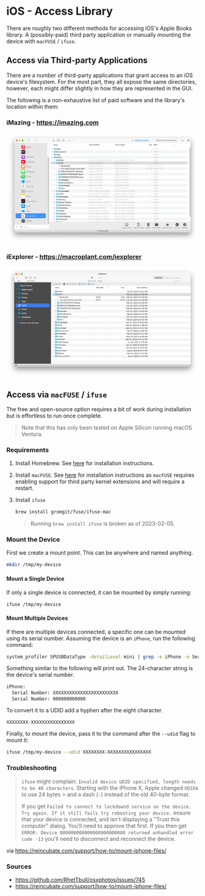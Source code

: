 # iOS - Access Library

There are roughly two different methods for accessing iOS's Apple Books library. A (possibly-paid)
third party application or manually mounting the device with `macFUSE` / `ifuse`.

## Access via Third-party Applications

There are a number of third-party applications that grant access to an iOS device's filesystem. For
the most part, they all expose the same directories, however, each might differ slightly in how they
are represented in the GUI.

The following is a non-exhaustive list of paid software and the library's location within them:

### iMazing - <https://imazing.com>

![iMazing Seenshot][screenshot-imazing]

### iExplorer - <https://macroplant.com/iexplorer>

![iExplorer Screenshot][screenshot-iexplorer]

## Access via `macFUSE` / `ifuse`

The free and open-source option requires a bit of work during installation but is effortless to run
once complete.

> <i class="fa fa-info-circle"></i> Note that this has only been tested on Apple Silicon running
> macOS Ventura.

### Requirements

1. Install Homebrew. See [here][homebrew] for installation instructions.

2. Install `macFUSE`. See [here][macfuse] for installation instructions as `macFUSE` requires
   enabling support for third party kernel extensions and will require a restart.

3. Install `ifuse`

   ```bash
   brew install gromgit/fuse/ifuse-mac
   ```

   > <i class="fa fa-info-circle"></i> Running `brew install ifuse` is broken as of 2023-02-05.

### Mount the Device

First we create a mount point. This can be anywhere and named anything.

```bash
mkdir /tmp/my-device
```

#### Mount a Single Device

If only a single device is connected, it can be mounted by simply running:

```bash
ifuse /tmp/my-device
```

#### Mount Multiple Devices

If there are multiple devices connected, a specific one can be mounted using its serial number.
Assuming the device is an `iPhone`, run the following command:

<!-- TODO: Verify this works with other devices too. -->

```bash
system_profiler SPUSBDataType -detailLevel mini | grep -e iPhone -e Serial
```

Something similar to the following will print out. The 24-character string is the device's serial
number.

```plaintext
iPhone:
  Serial Number: XXXXXXXXXXXXXXXXXXXXXXXX
  Serial Number: 000000000000
```

To convert it to a UDID add a hyphen after the eight character.

```plaintext
XXXXXXXX-XXXXXXXXXXXXXXXX
```

Finally, to mount the device, pass it to the command after the `--udid` flag to mount it:

```bash
ifuse /tmp/my-device --udid XXXXXXXX-XXXXXXXXXXXXXXXX
```

### Troubleshooting

> `ifuse` might complain: `Invalid device UDID specified, length needs to be 40 characters`.
> Starting with the iPhone X, Apple changed `UDID`s to use 24 bytes > and a dash (`-`) instead of
> the old 40-byte format.
>
> If you get `Failed to connect to lockdownd service on the device. Try again. If it still fails try
rebooting your device.` ensure that your device is connected, and isn't displaying a
> "Trust this computer" dialog. You'll need to approve that first. If you then get `ERROR: Device
000000000000000000000000 returned unhandled error code -13` you'll need to disconnect and
> reconnect the device.

via <https://reincubate.com/support/how-to/mount-iphone-files/>

### Sources

- <https://github.com/RhetTbull/osxphotos/issues/745>
- <https://reincubate.com/support/how-to/mount-iphone-files/>

[homebrew]: https://brew.sh/
[macfuse]: https://github.com/macfuse/macfuse/wiki/Getting-Started
[screenshot-imazing]: ../../images/imazing.png
[screenshot-iexplorer]: ../../images/iexplorer.png
